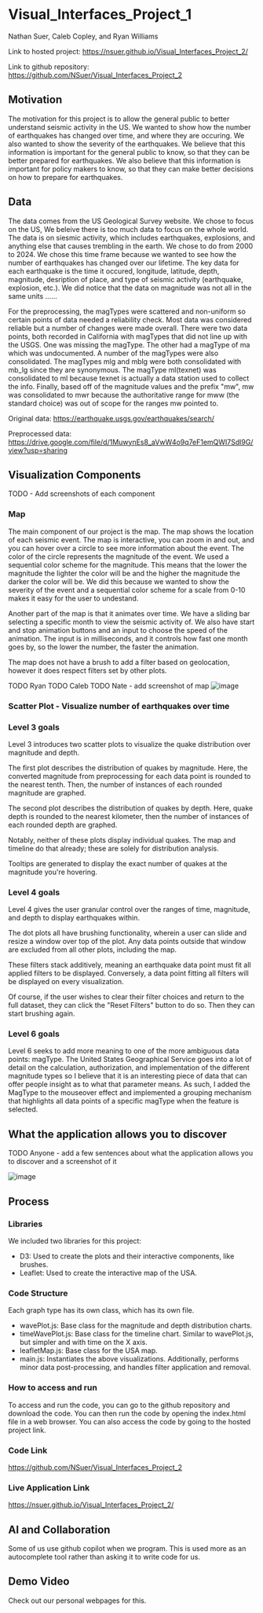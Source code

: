 # Visual_Interfaces_Project_1
Nathan Suer, Caleb Copley, and Ryan Williams

Link to hosted project: https://nsuer.github.io/Visual_Interfaces_Project_2/

Link to github repository: https://github.com/NSuer/Visual_Interfaces_Project_2

## Motivation
The motivation for this project is to allow the general public to better understand seismic activity in the US. We wanted to show how the number of earthquakes has changed over time, and where they are occuring. We also wanted to show the severity of the earthquakes. We believe that this information is important for the general public to know, so that they can be better prepared for earthquakes. We also believe that this information is important for policy makers to know, so that they can make better decisions on how to prepare for earthquakes.

## Data
The data comes from the US Geological Survey website. We chose to focus on the US, We beleive there is too much data to focus on the whole world. The data is on siesmic activity, which includes earthquakes, explosions, and anything else that causes trembling in the earth. We chose to do from 2000 to 2024. We chose this time frame because we wanted to see how the number of earthquakes has changed over our lifetime. The key data for each earthquake is the time it occured, longitude, latitude, depth, magnitude, desription of place, and type of seismic activity (earthquake, explosion, etc.). We did notice that the data on magnitude was not all in the same units ......

For the preprocessing, the magTypes were scattered and non-uniform so certain points of data needed a reliability check. Most data was considered reliable but a number of changes were made overall. There were two data points, both recorded in California with magTypes that did not line up with the USGS. One was missing the magType. The other had a magType of ma which was undocumented. A number of the magTypes were also consolidated. The magTypes mlg and mblg were both consolidated with mb_lg since they are synonymous. The magType ml(texnet) was consolidated to ml because texnet is actually a data station used to collect the info. Finally, based off of the magnitude values and the prefix "mw", mw was consolidated to mwr because the authoritative range for mww (the standard choice) was out of scope for the ranges mw pointed to.

Original data: https://earthquake.usgs.gov/earthquakes/search/

Preprocessed data: https://drive.google.com/file/d/1MuwynEs8_aVwW4o9q7eF1emQWI7Sdl9G/view?usp=sharing

## Visualization Components
TODO - Add screenshots of each component
<!-- Explain each view of the data, the GUI, etc.  Explain how you can interact with your application, and how the views update in response to these interactions.  -->

### Map
The main component of our project is the map. The map shows the location of each seismic event. The map is interactive, you can zoom in and out, and you can hover over a circle to see more information about the event. The color of the circle represents the magnitude of the event. We used a sequential color scheme for the magnitude. This means that the lower the magnitude the lighter the color will be and the higher the magnitude the darker the color will be. We did this because we wanted to show the severity of the event and a sequential color scheme for a scale from 0-10 makes it easy for the user to undestand.

Another part of the map is that it animates over time. We have a sliding bar selecting a specific month to view the seismic activity of. We also have start and stop animation buttons and an input to choose the speed of the animation. The input is in milliseconds, and it controls how fast one month goes by, so the lower the number, the faster the animation.

The map does not have a brush to add a filter based on geolocation, however it does respect filters set by other plots.

TODO Ryan TODO Caleb TODO Nate - add screenshot of map
![image](Map.png)

### Scatter Plot - Visualize number of earthquakes over time

### Level 3 goals
Level 3 introduces two scatter plots to visualize the quake distribution over magnitude and depth. 

The first plot describes the distribution of quakes by magnitude. Here, the converted magnitude from preprocessing  for each data point is rounded to the nearest tenth. Then, the number of instances of each rounded magnitude are graphed. 

The second plot describes the distribution of quakes by depth. Here, quake depth is rounded to the nearest kilometer, then the number of instances of each rounded depth are graphed.

Notably, neither of these plots display individual quakes. The map and timeline do that already; these are solely for distribution analysis. 

Tooltips are generated to display the exact number of quakes at the magnitude you're hovering. 

### Level 4 goals
Level 4 gives the user granular control over the ranges of time, magnitude, and depth to display earthquakes within. 

The dot plots all have brushing functionality, wherein a user can slide and resize a window over top of the plot. Any data points outside that window are excluded from all other plots, including the map. 

These filters stack additively, meaning an earthquake data point must fit all applied filters to be displayed. Conversely, a data point fitting all filters will be displayed on every visualization.

Of course, if the user wishes to clear their filter choices and return to the full dataset, they can click the "Reset Filters" button to do so. Then they can start brushing again. 

### Level 6 goals
Level 6 seeks to add more meaning to one of the more ambiguous data points: magType. The United States Geographical Service goes into a lot of detail on the calculation, authorization, and implementation of the different magnitude types so I believe that it is an interesting piece of data that can offer people insight as to what that parameter means. As such, I added the MagType to the mouseover effect and implemented a grouping mechanism that highlights all data points of a specific magType when the feature is selected.   

## What the application allows you to discover
TODO Anyone - add a few sentences about what the application allows you to discover and a screenshot of it

![image](Observation.png)

## Process

### Libraries
We included two libraries for this project:
 - D3: Used to create the plots and their interactive components, like brushes.
 - Leaflet: Used to create the interactive map of the USA. 

### Code Structure
Each graph type has its own class, which has its own file. 
 - wavePlot.js: Base class for the magnitude and depth distribution charts. 
 - timeWavePlot.js: Base class for the timeline chart. Similar to wavePlot.js, but simpler and with time on the X axis. 
 - leafletMap.js: Base class for the USA map. 
 - main.js: Instantiates the above visualizations. Additionally, performs minor data post-processing, and handles filter application and removal.

### How to access and run
To access and run the code, you can go to the github repository and download the code. You can then run the code by opening the index.html file in a web browser. You can also access the code by going to the hosted project link.

### Code Link

https://github.com/NSuer/Visual_Interfaces_Project_2

### Live Application Link

https://nsuer.github.io/Visual_Interfaces_Project_2/

## AI and Collaboration
Some of us use github copilot when we program. This is used more as an autocomplete tool rather than asking it to write code for us.

## Demo Video
Check out our personal webpages for this. 